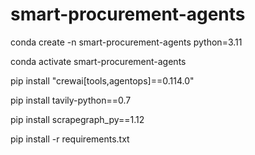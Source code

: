 # smart-procurement-agents

conda create -n smart-procurement-agents python=3.11 

conda activate smart-procurement-agents

pip install "crewai[tools,agentops]==0.114.0" 

pip install tavily-python==0.7

pip install scrapegraph_py==1.12 

pip install -r requirements.txt